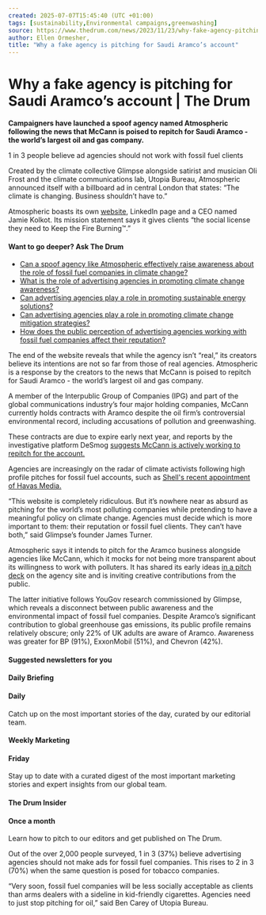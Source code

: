 ```yaml
---
created: 2025-07-07T15:45:40 (UTC +01:00)
tags: [sustainability,Environmental campaigns,greenwashing]
source: https://www.thedrum.com/news/2023/11/23/why-fake-agency-pitching-saudi-aramco-s-account
author: Ellen Ormesher,
title: "Why a fake agency is pitching for Saudi Aramco’s account"
---
```


# Why a fake agency is pitching for Saudi Aramco’s account | The Drum

**Campaigners have launched a spoof agency named Atmospheric following the news that McCann is poised to repitch for Saudi Aramco - the world’s largest oil and gas company.**

1 in 3 people believe ad agencies should not work with fossil fuel clients

Created by the climate collective Glimpse alongside satirist and musician Oli Frost and the climate communications lab, Utopia Bureau, Atmospheric announced itself with a billboard ad in central London that states: “The climate is changing. Business shouldn’t have to.”

Atmospheric boasts its own [website](https://www.atmospheric.agency/), LinkedIn page and a CEO named Jamie Kolkot. Its mission statement says it gives clients “the social license they need to Keep the Fire Burning™.”

#### Want to go deeper? Ask The Drum

-   [Can a spoof agency like Atmospheric effectively raise awareness about the role of fossil fuel companies in climate change?](https://www.thedrum.com/ask?q=Can%20a%20spoof%20agency%20like%20Atmospheric%20effectively%20raise%20awareness%20about%20the%20role%20of%20fossil%20fuel%20companies%20in%20climate%20change%3F&qs=article--350741)
-   [What is the role of advertising agencies in promoting climate change awareness?](https://www.thedrum.com/ask?q=What%20is%20the%20role%20of%20advertising%20agencies%20in%20promoting%20climate%20change%20awareness%3F&qs=article--350741)
-   [Can advertising agencies play a role in promoting sustainable energy solutions?](https://www.thedrum.com/ask?q=Can%20advertising%20agencies%20play%20a%20role%20in%20promoting%20sustainable%20energy%20solutions%3F&qs=article--350741)
-   [Can advertising agencies play a role in promoting climate change mitigation strategies?](https://www.thedrum.com/ask?q=Can%20advertising%20agencies%20play%20a%20role%20in%20promoting%20climate%20change%20mitigation%20strategies%3F&qs=article--350741)
-   [How does the public perception of advertising agencies working with fossil fuel companies affect their reputation?](https://www.thedrum.com/ask?q=How%20does%20the%20public%20perception%20of%20advertising%20agencies%20working%20with%20fossil%20fuel%20companies%20affect%20their%20reputation%3F&qs=article--350741)

The end of the website reveals that while the agency isn’t “real,” its creators believe its intentions are not so far from those of real agencies. Atmospheric is a response by the creators to the news that McCann is poised to repitch for Saudi Aramco - the world’s largest oil and gas company.

A member of the Interpublic Group of Companies (IPG) and part of the global communications industry’s four major holding companies, McCann currently holds contracts with Aramco despite the oil firm’s controversial environmental record, including accusations of pollution and greenwashing.

These contracts are due to expire early next year, and reports by the investigative platform DeSmog [suggests McCann is actively working to repitch for the account.](https://www.desmog.com/2023/11/16/mccann-new-pitch-aramco-oil-gas-advertising-work/)

Agencies are increasingly on the radar of climate activists following high profile pitches for fossil fuel accounts, such as [Shell's recent appointment of Havas Media.](https://www.thedrum.com/insight/2023/09/20/havas-the-radar-climate-activists-and-clients-walk-following-shell-account-win)

“This website is completely ridiculous. But it’s nowhere near as absurd as pitching for the world’s most polluting companies while pretending to have a meaningful policy on climate change. Agencies must decide which is more important to them: their reputation or fossil fuel clients. They can’t have both,” said Glimpse’s founder James Turner.

Atmospheric says it intends to pitch for the Aramco business alongside agencies like McCann, which it mocks for not being more transparent about its willingness to work with polluters. It has shared its early ideas [in a pitch deck](https://jumpshare.com/v/LB4GqYA51zmgwwzN5YNg) on the agency site and is inviting creative contributions from the public.

The latter initiative follows YouGov research commissioned by Glimpse, which reveals a disconnect between public awareness and the environmental impact of fossil fuel companies. Despite Aramco’s significant contribution to global greenhouse gas emissions, its public profile remains relatively obscure; only 22% of UK adults are aware of Aramco. Awareness was greater for BP (91%), ExxonMobil (51%), and Chevron (42%).

#### Suggested newsletters for you

#### Daily Briefing

#### Daily

Catch up on the most important stories of the day, curated by our editorial team.

#### Weekly Marketing

#### Friday

Stay up to date with a curated digest of the most important marketing stories and expert insights from our global team.

#### The Drum Insider

#### Once a month

Learn how to pitch to our editors and get published on The Drum.

Out of the over 2,000 people surveyed, 1 in 3 (37%) believe advertising agencies should not make ads for fossil fuel companies. This rises to 2 in 3 (70%) when the same question is posed for tobacco companies.

“Very soon, fossil fuel companies will be less socially acceptable as clients than arms dealers with a sideline in kid-friendly cigarettes. Agencies need to just stop pitching for oil,” said Ben Carey of Utopia Bureau.
